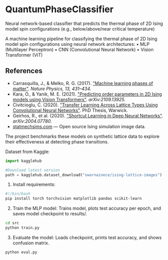 # QuantumPhaseClassifier

Neural network-based classifier that predicts the thermal phase of 2D Ising model spin configurations (e.g., below/above/near critical temperature)

A machine learning pipeline for classifying the thermal phase of 2D Ising model spin configurations using neural network architectures:
• MLP (Multilayer Perceptron)
• CNN (Convolutional Neural Network)
• Vision Transformer (ViT)

## References

- Carrasquilla, J., & Melko, R. G. (2017). ["Machine learning phases of matter"](https://www.nature.com/articles/nphys4035). *Nature Physics, 13, 431–434.*
- Kara, O., & Yanik, M. E. (2021). ["Predicting order parameters in 2D Ising models using Vision Transformers"](https://arxiv.org/abs/2109.13925). *arXiv:2109.13925.*
- Civitcioglu, C. (2020). ["Transfer Learning Across Lattice Types Using Convolutional Neural Networks"](https://warwick.ac.uk/fac/sci/physics/staff/academic/roemer/publications/Thesis_Civitcioglu_2020.pdf). PhD Thesis, Warwick.
- Geirhos, R., et al. (2020). ["Shortcut Learning in Deep Neural Networks"](https://arxiv.org/abs/2004.07780). *arXiv:2004.07780.*
- [statmechsims.com](https://www.statmechsims.com/models) — Open source Ising simulation image data.

The project benchmarks these models on synthetic lattice data to explore their effectiveness at detecting phase transitions.

Dataset from Kaggle:

```py
import kagglehub

#Download latest version
path = kagglehub.dataset_download("swarnainece/ising-lattice-images")
```

1. Install requirements:

```bash
#!/bin/bash
pip install torch torchvision matplotlib pandas scikit-learn
```    

2. Train the MLP model: Trains model, plots test accuracy per epoch, and saves model checkpoint to results/.

```bash
cd src
python train.py
```

3. Evaluate the model: Loads checkpoint, prints test accuracy, and shows confusion matrix.

```bash
python eval.py
```
